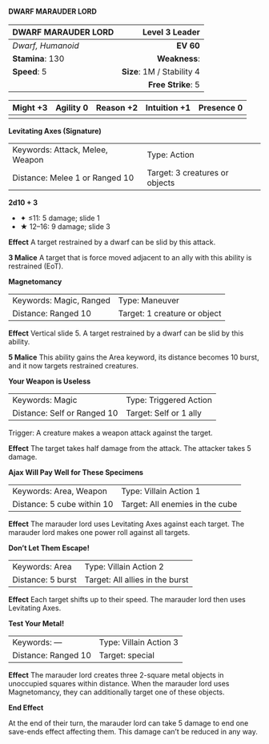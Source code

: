 #### DWARF MARAUDER LORD

| DWARF MARAUDER LORD |         **Level 3 Leader** |
| :------------------ | -------------------------: |
| *Dwarf, Humanoid*   |                  **EV 60** |
| **Stamina**: 130    |              **Weakness**: |
| **Speed**: 5        | **Size**: 1M / Stability 4 |
|                     |         **Free Strike**: 5 |

| **Might** +3 | **Agility** 0 | **Reason** +2 | **Intuition** +1 | **Presence** 0 |
| ------------ | ------------- | ------------- | ---------------- | -------------- |
|              |               |               |                  |                |

**Levitating Axes (Signature)**

|                                 |                                |
| :------------------------------ | :----------------------------- |
| Keywords: Attack, Melee, Weapon | Type: Action                   |
| Distance: Melee 1 or Ranged 10  | Target: 3 creatures or objects |

**2d10 + 3**

- ✦ ≤11: 5 damage; slide 1
- ★ 12–16: 9 damage; slide 3

****Effect****
A target restrained by a dwarf can be slid by this attack.

****3 Malice****
A target that is force moved adjacent to an ally with this ability is restrained (EoT).

**Magnetomancy**

|                         |                              |
| :---------------------- | :--------------------------- |
| Keywords: Magic, Ranged | Type: Maneuver               |
| Distance: Ranged 10     | Target: 1 creature or object |

****Effect****
Vertical slide 5. A target restrained by a dwarf can be slid by this ability.

****5 Malice****
This ability gains the Area keyword, its distance becomes 10 burst, and it now targets restrained creatures.

**Your Weapon is Useless**

|                             |                        |
| :-------------------------- | :--------------------- |
| Keywords: Magic             | Type: Triggered Action |
| Distance: Self or Ranged 10 | Target: Self or 1 ally |

Trigger: A creature makes a weapon attack against the target.

****Effect****
The target takes half damage from the attack. The attacker takes 5 damage.

**Ajax Will Pay Well for These Specimens**

|                            |                                 |
| :------------------------- | :------------------------------ |
| Keywords: Area, Weapon     | Type: Villain Action 1          |
| Distance: 5 cube within 10 | Target: All enemies in the cube |

****Effect****
The marauder lord uses Levitating Axes against each target. The marauder lord makes one power roll against all targets.

**Don’t Let Them Escape!**

|                   |                                 |
| :---------------- | :------------------------------ |
| Keywords: Area    | Type: Villain Action 2          |
| Distance: 5 burst | Target: All allies in the burst |

****Effect****
Each target shifts up to their speed. The marauder lord then uses Levitating Axes.

**Test Your Metal!**

|                     |                        |
| :------------------ | :--------------------- |
| Keywords: —         | Type: Villain Action 3 |
| Distance: Ranged 10 | Target: special        |

****Effect****
The marauder lord creates three 2-square metal objects in unoccupied squares within distance. When the marauder lord uses Magnetomancy, they can additionally target one of these objects.

**End Effect**

At the end of their turn, the marauder lord can take 5 damage to end one save-ends effect affecting them. This damage can’t be reduced in any way.
